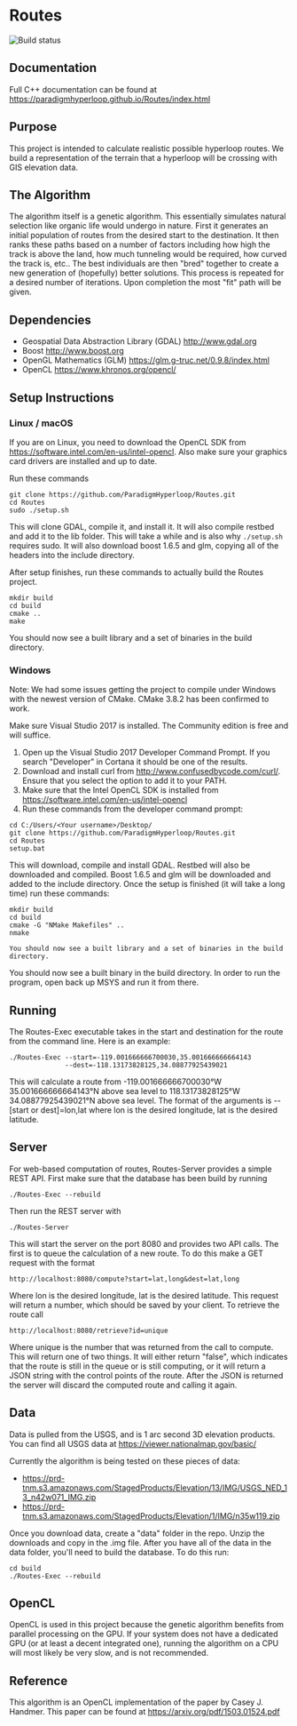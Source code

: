 # Routes
![Build status](https://travis-ci.org/ParadigmHyperloop/Routes.svg?branch=master "Build status (passing I hope)")

## Documentation
Full C++ documentation can be found at https://paradigmhyperloop.github.io/Routes/index.html

## Purpose
This project is intended to calculate realistic possible hyperloop routes. We build a representation of the terrain that a hyperloop will be crossing with GIS elevation data. 

## The Algorithm
The algorithm itself is a genetic algorithm. This essentially simulates natural selection like organic life would undergo in nature. First it generates an initial population of routes from the desired start to the destination. It then ranks these paths based on a number of factors including how high the track is above the land, how much tunneling would be required, how curved the track is, etc.. The best individuals are then "bred" together to create a new generation of (hopefully) better solutions. This process is repeated for a desired number of iterations. Upon completion the most "fit" path will be given.

## Dependencies

- Geospatial Data Abstraction Library (GDAL)  http://www.gdal.org
- Boost  http://www.boost.org
- OpenGL Mathematics (GLM) https://glm.g-truc.net/0.9.8/index.html
- OpenCL https://www.khronos.org/opencl/

## Setup Instructions

### Linux / macOS
If you are on Linux, you need to download the OpenCL SDK from https://software.intel.com/en-us/intel-opencl. Also make sure your graphics card drivers are installed and up to date.


Run these commands
```
git clone https://github.com/ParadigmHyperloop/Routes.git
cd Routes
sudo ./setup.sh
```
This will clone GDAL, compile it, and install it. It will also compile restbed and add it to the lib folder. This will take a while and is also why `./setup.sh` requires sudo. It will also download boost 1.6.5 and glm, copying all of the headers into the include directory.


After setup finishes, run these commands to actually build the Routes project.
```
mkdir build
cd build
cmake ..
make
```
You should now see a built library and a set of binaries in the build directory.

### Windows
Note: We had some issues getting the project to compile under Windows with the newest version of CMake. CMake 3.8.2 has been confirmed to work. 

Make sure Visual Studio 2017 is installed. The Community edition is free and will suffice. 
1. Open up the Visual Studio 2017 Developer Command Prompt. If you search "Developer" in Cortana it should be one of the results. 
2. Download and install curl from http://www.confusedbycode.com/curl/. Ensure that you select the option to add it to your PATH.
3. Make sure that the Intel OpenCL SDK is installed from https://software.intel.com/en-us/intel-opencl
4. Run these commands from the developer command prompt:
```
cd C:/Users/<Your username>/Desktop/
git clone https://github.com/ParadigmHyperloop/Routes.git
cd Routes
setup.bat
```
This will download, compile and install GDAL. Restbed will also be downloaded and compiled. Boost 1.6.5 and glm will be downloaded and added to the include directory. Once the setup is finished (it will take a long time) run these commands:
```
mkdir build
cd build
cmake -G "NMake Makefiles" ..
nmake

You should now see a built library and a set of binaries in the build directory.
```

You should now see a built binary in the build directory. In order to run the program, open back up MSYS and run it from there.

## Running
The Routes-Exec executable takes in the start and destination for the route from the command line. Here is an example:
```
./Routes-Exec --start=-119.001666666700030,35.001666666664143
              --dest=-118.13173828125,34.08877925439021
```
This will calculate a route from -119.001666666700030°W 35.001666666664143°N above sea level to 118.13173828125°W 34.08877925439021°N above sea level. The format of the arguments is --[start or dest]=lon,lat where lon is the desired longitude, lat is the desired latitude.

## Server
For web-based computation of routes, Routes-Server provides a simple REST API.
First make sure that the database has been build by running
```
./Routes-Exec --rebuild
```
Then run the REST server with
```
./Routes-Server
```
This will start the server on the port 8080 and provides two API calls. The first is to queue the calculation of a new route. To do this make a GET request with the format
```
http://localhost:8080/compute?start=lat,long&dest=lat,long
```
Where lon is the desired longitude, lat is the desired latitude. This request will return a number, which should be saved by your client. To retrieve the route call
```
http://localhost:8080/retrieve?id=unique
```
Where unique is the number that was returned from the call to compute. This will return one of two things. It will either return "false", which indicates that the route is still in the queue or is still computing, or it will return a JSON string with the control points of the route. After the JSON is returned the server will discard the computed route and calling it again.

## Data
Data is pulled from the USGS, and is 1 arc second 3D elevation products. You can find all USGS data at https://viewer.nationalmap.gov/basic/

Currently the algorithm is being tested on these pieces of data:
- https://prd-tnm.s3.amazonaws.com/StagedProducts/Elevation/13/IMG/USGS_NED_13_n42w071_IMG.zip
- https://prd-tnm.s3.amazonaws.com/StagedProducts/Elevation/1/IMG/n35w119.zip

Once you download data, create a "data" folder in the repo. Unzip the downloads and copy in the .img file. After you have all of the data in the data folder, you'll need to build the database. To do this run:
```
cd build
./Routes-Exec --rebuild
```

## OpenCL
OpenCL is used in this project because the genetic algorithm benefits from parallel processing on the GPU. If your system does not have a dedicated GPU (or at least a decent integrated one), running the algorithm on a CPU will most likely be very slow, and is not recommended.

## Reference
This algorithm is an OpenCL implementation of the paper by Casey J. Handmer. This paper can be found at https://arxiv.org/pdf/1503.01524.pdf
